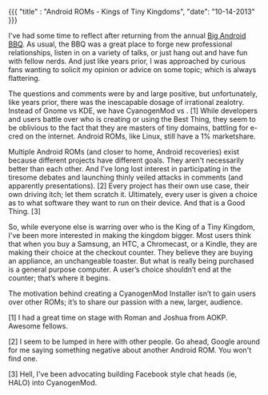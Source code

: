 {{{
  "title" : "Android ROMs - Kings of Tiny Kingdoms",
  "date": "10-14-2013"
}}}

I've had some time to reflect after returning from the annual [Big Android BBQ](http://www.bigandroidbbq.com/).
As usual, the BBQ was a great place to forge new professional relationships, listen in on a variety of talks,
or just hang out and have fun with fellow nerds. And just like years prior, I was approached by curious fans
wanting to solicit my opinion or advice on some topic; which is always flattering.

The questions and comments were by and large positive, but unfortunately, like years prior, there was the
inescapable dosage of irrational zealotry. Instead of Gnome vs KDE, we have CyanogenMod vs <Insert ROM>. [1]
While developers and users battle over who is creating or using the Best Thing,
they seem to be oblivious to the fact that they are masters of tiny domains, battling for e-cred on the internet.
Android ROMs, like Linux, still have a 1% marketshare.

Multiple Android ROMs (and closer to home, Android recoveries) exist because different projects have different goals.
They aren't necessarily better than each other. And I've long lost interest in participating in the tiresome debates and launching
thinly veiled attacks in comments (and apparently presentations). [2] Every project has their own use case,
their own driving itch; let them scratch it. Ultimately, every user is given a choice as to what software they
want to run on their device. And that is a Good Thing. [3]

So, while everyone else is warring over who is the King of a Tiny Kingdom, I've been more interested in making
the kingdom bigger. Most users think that when you buy a Samsung, an HTC, a Chromecast, or a Kindle, they
are making their choice at the checkout counter. They believe they are buying an appliance, an unchangeable toaster.
But what is really being purchased is a general purpose computer.
A user’s choice shouldn’t end at the counter; that’s where it begins.

The motivation behind creating a CyanogenMod Installer isn’t to gain users over other ROMs; it’s to share our
passion with a new, larger, audience.


[1] I had a great time on stage with Roman and Joshua from AOKP. Awesome fellows.

[2] I seem to be lumped in here with other people. Go ahead, Google around for me saying something negative
about another Android ROM. You won't find one.

[3] Hell, I've been advocating building Facebook style chat heads (ie, HALO) into CyanogenMod.